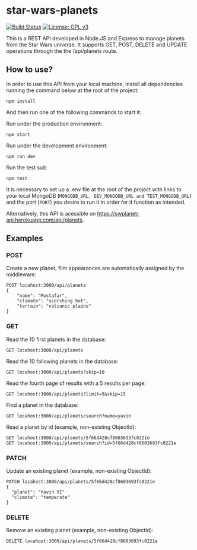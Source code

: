 # star-wars-planets
[![Build Status](https://travis-ci.org/masgritz/star-wars-planets.svg?branch=master)](https://travis-ci.org/masgritz/star-wars-planets)
[![License: GPL v3](https://img.shields.io/badge/License-GPLv3-blue.svg)](https://www.gnu.org/licenses/gpl-3.0)

This is a REST API developed in Node.JS and Express to manage planets from the Star Wars universe. It supports GET, POST, DELETE and UPDATE operations through the the /api/planets route.

## How to use?

In order to use this API from your local machine, install all dependencies running the command below at the root of the project:
```
npm install
```

And then run one of the following commands to start it:

Run under the production environment:
```
npm start  
```
Run under the development environment:
```
npm run dev  
```
Run the test suit:
```
npm test
```
It is necessary to set up a .env file at the root of the project with links to your local MongoDB (`MONGODB_URL, DEV_MONGODB_URL and TEST_MONGODB_URL`) and the port (`PORT`) you desire to run it in order for it function as intended.

Alternatively, this API is acessible on https://swplanet-api.herokuapp.com/api/planets.

## Examples

### POST
Create a new planet, film appearances are automatically assigned by the middleware:    
```
POST locahost:3000/api/planets
{
    "name": "Mustafar",
    "climate": "scorching hot",
    "terrain": "volcanic plains"
}
```
  
### GET
Read the 10 first planets in the database:    
```
GET locahost:3000/api/planets
```

Read the 10 following planets in the database:    
```
GET locahost:3000/api/planets?skip=10
```

Read the fourth page of results with a 5 results per page:
```
GET locahost:3000/api/planets?limit=5&skip=15
```
Find a planet in the database:    
```
GET locahost:3000/api/planets/search?name=yavin
```

Read a planet by id (example, non-existing ObjectId):   
```
GET locahost:3000/api/planets/5f66d428cf8603693fc0221e   
GET locahost:3000/api/planets/search?id=5f66d428cf8603693fc0221e
```

### PATCH
Update an existing planet (example, non-existing ObjectId):
```
PATCH locahost:3000/api/planets/5f66d428cf8603693fc0221e
{
  "planet": "Yavin VI"
  "climate": "temperate"
}
```

### DELETE
Remove an existing planet (example, non-existing ObjectId):
```
DELETE locahost:3000/api/planets/5f66d428cf8603693fc0221e
```
